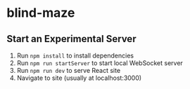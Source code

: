 # blind-maze

## Start an Experimental Server

1. Run `npm install` to install dependencies
2. Run `npm run startServer` to start local WebSocket server
3. Run `npm run dev` to serve React site
4. Navigate to site (usually at localhost:3000)
